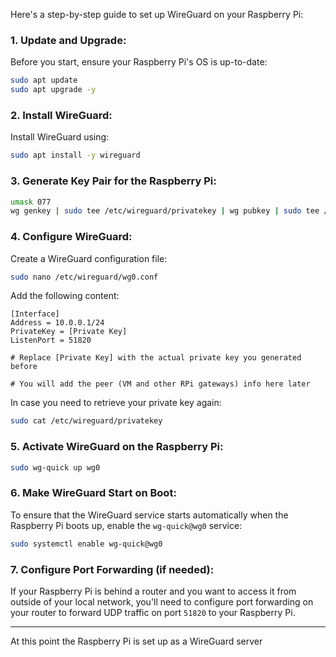 Here's a step-by-step guide to set up WireGuard on your Raspberry Pi:

### 1. Update and Upgrade:

Before you start, ensure your Raspberry Pi's OS is up-to-date:

```bash
sudo apt update
sudo apt upgrade -y
```

### 2. Install WireGuard:

Install WireGuard using:

```bash
sudo apt install -y wireguard
```

### 3. Generate Key Pair for the Raspberry Pi:

```bash
umask 077
wg genkey | sudo tee /etc/wireguard/privatekey | wg pubkey | sudo tee /etc/wireguard/publickey
```

### 4. Configure WireGuard:

Create a WireGuard configuration file:

```bash
sudo nano /etc/wireguard/wg0.conf
```

Add the following content:

```plaintext
[Interface]
Address = 10.0.0.1/24
PrivateKey = [Private Key]
ListenPort = 51820

# Replace [Private Key] with the actual private key you generated before

# You will add the peer (VM and other RPi gateways) info here later
```

In case you need to retrieve your private key again:
```bash
sudo cat /etc/wireguard/privatekey
```

### 5. Activate WireGuard on the Raspberry Pi:

```bash
sudo wg-quick up wg0
```

### 6. Make WireGuard Start on Boot:

To ensure that the WireGuard service starts automatically when the Raspberry Pi boots up, enable the `wg-quick@wg0` service:

```bash
sudo systemctl enable wg-quick@wg0
```

### 7. Configure Port Forwarding (if needed):

If your Raspberry Pi is behind a router and you want to access it from outside of your local network, you'll need to configure port forwarding on your router to forward UDP traffic on port `51820` to your Raspberry Pi.

---

At this point the Raspberry Pi is set up as a WireGuard server
